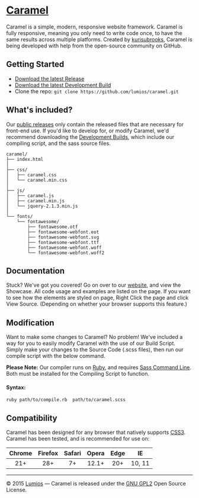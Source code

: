 # [Caramel](http://caramel.ga)
Caramel is a simple, modern, responsive website framework. Caramel is fully responsive, meaning you only need to write code once, to have the same results across multiple platforms. Created by [kurisubrooks](https://kurisubrooks.com), Caramel is being developed with help from the open-source community on GitHub.

## Getting Started
- [Download the latest Release](https://github.com/lumios/caramel/releases)
- [Download the latest Development Build](https://github.com/lumios/caramel/archive/master.zip)
- Clone the repo: ```git clone https://github.com/lumios/caramel.git```

## What's included?
Our [public releases](https://github.com/lumios/caramel/releases) only contain the released files that are necessary for front-end use. If you'd like to develop for, or modify Caramel, we'd recommend downloading the [Development Builds](https://github.com/lumios/caramel/archive/master.zip), which include our compiling script, and the sass source files.

```
caramel/
├── index.html
│
├── css/
│   ├── caramel.css
│   └── caramel.min.css
│
├── js/
│   ├── caramel.js
│   ├── caramel.min.js
│   └── jquery-2.1.3.min.js
│
└── fonts/
    └── fontawesome/
        ├── fontawesome.otf
        ├── fontawesome-webfont.eot
        ├── fontawesome-webfont.svg
        ├── fontawesome-webfont.ttf
        ├── fontawesome-webfont.woff
        └── fontawesome-webfont.woff2
```

## Documentation
Stuck? We've got you covered! Go on over to our [website](http://caramel.ga/), and view the Showcase. All code usage and examples are listed on the page. If you want to see how the elements are styled on page, Right Click the page and click View Source. (Depending on whether your browser supports this feature.)

## Modification
Want to make some changes to Caramel? No problem! We've included a way for you to easily modify Caramel with the use of our Build Script. Simply make your changes to the Source Code (.scss files), then run our compile script with the below command.

**Please Note:** Our compiler runs on [Ruby](https://www.ruby-lang.org/), and requires [Sass Command Line](http://sass-lang.com/install). Both must be installed for the Compiling Script to function.

#### Syntax:

```shell
ruby path/to/compile.rb  path/to/caramel.scss
```

## Compatibility
Caramel has been designed for any browser that natively supports [CSS3](https://html5test.com/). Caramel has been tested, and is recommended for use on:

Chrome | Firefox | Safari | Opera | Edge | IE
:----: | :-----: | :----: | :---: | :--: | :-:
  21+  |   28+   |   7+   | 12.1+ |  20+ | 10, 11

---

&copy; 2015 [Lumios](http://lumios.ga) &mdash;
Caramel is released under the [GNU GPL2](https://github.com/lumios/caramel/blob/master/LICENSE) Open Source License.
